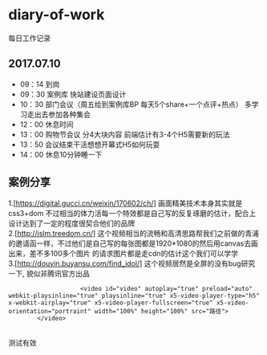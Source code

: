 # diary-of-work
每日工作记录
## 2017.07.10
* 09：14 到岗
* 09：30 案例库 快站建设页面设计
* 10：30 部门会议（周五给到案例库BP 每天5个share+一个点评+热点） 多学习走出去参加各种集会
* 12：00 休息时间
* 13：00 购物节会议 分4大块内容 前端估计有3-4个H5需要新的玩法
* 13：50 会议结束干活想想开幕式H5如何玩耍
* 14：00 休息10分钟睡一下


## 案例分享
1.[https://digital.gucci.cn/weixin/170602/ch/]
画面精美技术本身其实就是css3+dom 不过相当的体力活每一个特效都是自己写的反复琢磨的估计，配合上设计达到了一定的程度很契合他们的品牌<br/>
2.[http://jslm.treedom.cn/]
这个视频相当的流畅和高清思路帮我们之前做的青浦的邀请函一样，不过他们是自己写的每张图都是1920*1080的然后用canvas去画出来，差不多100多个图片
的请求图片都是走cdn的估计这个我们可以学学<br/>
3.[http://douyin.buyansu.com/find_idol/]
这个视频居然是全屏的没有bug研究一下, 貌似非腾讯官方出品

                        <video id="video" autoplay="true" preload="auto" webkit-playsinline="true" playsinline="true" x5-video-player-type="h5" x-webkit-airplay="true" x5-video-player-fullscreen="true" x5-video-orientation="portraint" width="100%" height="100%" src="路径">
            </video>
<br/>
测试有效
  
